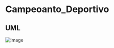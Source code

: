 # Campeoanto_Deportivo

## UML
![image](https://github.com/user-attachments/assets/2cb2f0bf-bf5a-402e-95b1-28933a804226)

